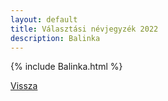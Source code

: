 ```yaml
---
layout: default
title: Választási névjegyzék 2022
description: Balinka
---
```


{% include Balinka.html %}

[Vissza](./)